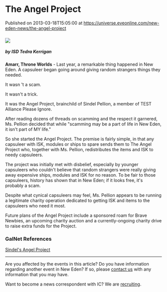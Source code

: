# The Angel Project
Published on 2013-03-18T15:05:00 at https://universe.eveonline.com/new-eden-news/the-angel-project

###   

![](http://www.eve-ic.net/media/assets/icarticlebanner.png)

#####  by ISD Tedra Kerrigan

**Amarr, Throne Worlds** \- Last year, a remarkable thing happened in New Eden. A capsuleer began going around giving random strangers things they needed.

It wasn 't a scam.

It wasn't a trick.

It was the Angel Project, brainchild of Sindel Pellion, a member of TEST Alliance Please Ignore.

After reading dozens of threads on scamming and the respect it garnered, Ms. Pellion decided that while "scamming may be a part of life in New Eden, it isn't part of MY life."

So she started the Angel Project. The premise is fairly simple, in that any capsuleer with ISK, modules or ships to spare sends them to The Angel Project who, together with Ms. Pellion, redistributes the items and ISK to needy capsuleers.

The project was initially met with disbelief, especially by younger capsuleers who couldn't believe that random strangers were really giving away expensive ships, modules and ISK for no reason. To be fair to those capsuleers, history has shown that in New Eden; if it looks free, it's probably a scam.

Despite what cynical capsuleers may feel, Ms. Pellion appears to be running a legitimate charity operation dedicated to getting ISK and items to the capsuleers who need it most.

Future plans of the Angel Project include a sponsored roam for Brave Newbies, an upcoming charity auction and a currently-ongoing charity drive to raise extra funds for the Project.

###  GalNet References

[Sindel's Angel Project](https://gate.eveonline.com/Corporation/Sindel's%20Angel%20Project)

* * *

Are you affected by the events in this article? Do you have information regarding another event in New Eden? If so, please [contact us](http://www.eveonline.com/news.asp?a=submitrp) with any information that you may have.

Want to become a news correspondent with IC? We are [recruiting](http://www.eveonline.com/isd.asp).
